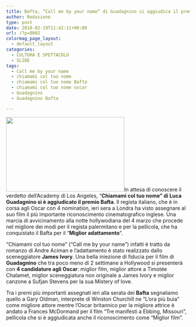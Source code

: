 ```yaml
---
title: Bafta, “Call me by your name” di Guadagnino si aggiudica il premio per il miglior adattamento
author: Redazione
type: post
date: 2018-02-19T11:42:11+00:00
url: /?p=8002
colormag_page_layout:
  - default_layout
categories:
  - CULTURA E SPETTACOLO
  - SLIDE
tags:
  - Call me by your name
  - chiamami col tuo nome
  - chiamami col tuo nome Bafta
  - chiamami col tuo nome oscar
  - Guadagnino
  - Guadagnino Bafta

---
```

<img decoding="async" loading="lazy" class=" wp-image-8003 alignleft" src="https://progressonline.it/wp-content/uploads/2018/02/guadagnino-bafta-300x179.jpg" alt="" width="324" height="204" />In attesa di conoscere il verdetto dell&#8217;Academy di Los Angeles, &#8220;**Chiamami col tuo nome&#8221; di Luca Guadagnino si è aggiudicato il premio Bafta**. Il regista italiano, che è in corsa agli Oscar con 4 nomination, ieri sera a Londra ha visto assegnare al suo film il più importante riconoscimento cinematografico inglese. Una marcia di avvicinamento alla notte hollywodiana del 4 marzo che procede nel migliore dei modi per il regista palermitano e per la pellicola, che ha conquistato il Bafta per il &#8220;**Miglior adattamento**&#8220;.

&#8220;Chiamami col tuo nome&#8221; (&#8220;Call me by your name&#8221;) infatti è tratto da romanzo di Andre Aciman e l&#8217;adattamento è stato realizzato dallo sceneggiatore **James Ivory**. Una bella iniezione di fiducia per il film di **Guadagnino** che tra poco meno di 2 settimane a Hollywood si presenterà con **4 candidature agli Oscar**: miglior film, miglior attore a Timotée Chalamet, miglior sceneggiatura non originale a James Ivory e miglior canzone a Sufjan Stevens per la sua Mistery of love.

Tra i premi più importanti assegnati ieri alla serata dei **Bafta** segnaliamo quello a Gary Oldman, interprete di Winston Churchill ne “L’ora più buia” come migliore attore mentre l’Oscar britannico per la migliore attrice è andato a Frances McDormand per il film “Tre manifesti a Ebbing, Missouri”, pellicola che si è aggiudicata anche il riconoscimento come &#8220;Miglior film&#8221;.
